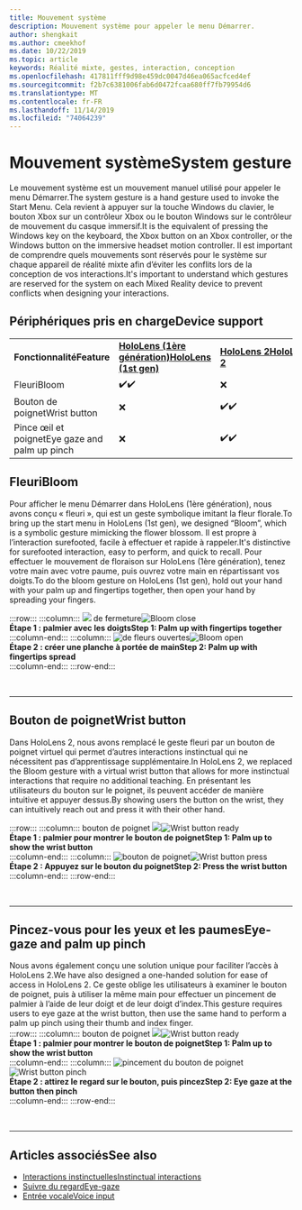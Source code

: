 ```yaml
---
title: Mouvement système
description: Mouvement système pour appeler le menu Démarrer.
author: shengkait
ms.author: cmeekhof
ms.date: 10/22/2019
ms.topic: article
keywords: Réalité mixte, gestes, interaction, conception
ms.openlocfilehash: 417811fff9d98e459dc0047d46ea065acfced4ef
ms.sourcegitcommit: f2b7c6381006fab6d0472fcaa680ff7fb79954d6
ms.translationtype: MT
ms.contentlocale: fr-FR
ms.lasthandoff: 11/14/2019
ms.locfileid: "74064239"
---
```

# <a name="system-gesture"></a><span data-ttu-id="7bef7-104">Mouvement système</span><span class="sxs-lookup"><span data-stu-id="7bef7-104">System gesture</span></span>

<span data-ttu-id="7bef7-105">Le mouvement système est un mouvement manuel utilisé pour appeler le menu Démarrer.</span><span class="sxs-lookup"><span data-stu-id="7bef7-105">The system gesture is a hand gesture used to invoke the Start Menu.</span></span> <span data-ttu-id="7bef7-106">Cela revient à appuyer sur la touche Windows du clavier, le bouton Xbox sur un contrôleur Xbox ou le bouton Windows sur le contrôleur de mouvement du casque immersif.</span><span class="sxs-lookup"><span data-stu-id="7bef7-106">It is the equivalent of pressing the Windows key on the keyboard, the Xbox button on an Xbox controller, or the Windows button on the immersive headset motion controller.</span></span> <span data-ttu-id="7bef7-107">Il est important de comprendre quels mouvements sont réservés pour le système sur chaque appareil de réalité mixte afin d’éviter les conflits lors de la conception de vos interactions.</span><span class="sxs-lookup"><span data-stu-id="7bef7-107">It's important to understand which gestures are reserved for the system on each Mixed Reality device to prevent conflicts when designing your interactions.</span></span>

## <a name="device-support"></a><span data-ttu-id="7bef7-108">Périphériques pris en charge</span><span class="sxs-lookup"><span data-stu-id="7bef7-108">Device support</span></span>

<table>
    <colgroup>
    <col width="25%" />
    <col width="25%" />
    <col width="25%" />
    <col width="25%" />
    </colgroup>
    <tr>
        <td><span data-ttu-id="7bef7-109"><strong>Fonctionnalité</strong></span><span class="sxs-lookup"><span data-stu-id="7bef7-109"><strong>Feature</strong></span></span></td>
        <td><span data-ttu-id="7bef7-110"><a href="hololens-hardware-details.md"><strong>HoloLens (1ère génération)</strong></a></span><span class="sxs-lookup"><span data-stu-id="7bef7-110"><a href="hololens-hardware-details.md"><strong>HoloLens (1st gen)</strong></a></span></span></td>
        <td><span data-ttu-id="7bef7-111"><a href="https://docs.microsoft.com/hololens/hololens2-hardware"><strong>HoloLens 2</strong></span><span class="sxs-lookup"><span data-stu-id="7bef7-111"><a href="https://docs.microsoft.com/hololens/hololens2-hardware"><strong>HoloLens 2</strong></span></span></td>
        <td><span data-ttu-id="7bef7-112"><a href="immersive-headset-hardware-details.md"><strong>Casques immersifs</strong></a></span><span class="sxs-lookup"><span data-stu-id="7bef7-112"><a href="immersive-headset-hardware-details.md"><strong>Immersive headsets</strong></a></span></span></td>
    </tr>
     <tr>
        <td><span data-ttu-id="7bef7-113">Fleuri</span><span class="sxs-lookup"><span data-stu-id="7bef7-113">Bloom</span></span></td>
        <td><span data-ttu-id="7bef7-114">✔️</span><span class="sxs-lookup"><span data-stu-id="7bef7-114">✔️</span></span></td>
        <td>❌</td>
        <td>❌</td>
    </tr>
     <tr>
        <td><span data-ttu-id="7bef7-115">Bouton de poignet</span><span class="sxs-lookup"><span data-stu-id="7bef7-115">Wrist button</span></span></td>
        <td>❌</td>
        <td><span data-ttu-id="7bef7-116">✔️</span><span class="sxs-lookup"><span data-stu-id="7bef7-116">✔️</span></span></td>
        <td>❌</td>
    </tr>
    <tr>
        <td><span data-ttu-id="7bef7-117">Pince œil et poignet</span><span class="sxs-lookup"><span data-stu-id="7bef7-117">Eye gaze and palm up pinch</span></span></td>
        <td>❌</td>
        <td><span data-ttu-id="7bef7-118">✔️</span><span class="sxs-lookup"><span data-stu-id="7bef7-118">✔️</span></span></td>
        <td>❌</td>
    </tr>
</table>

## <a name="bloom"></a><span data-ttu-id="7bef7-119">Fleuri</span><span class="sxs-lookup"><span data-stu-id="7bef7-119">Bloom</span></span>
<span data-ttu-id="7bef7-120">Pour afficher le menu Démarrer dans HoloLens (1ère génération), nous avons conçu « fleuri », qui est un geste symbolique imitant la fleur florale.</span><span class="sxs-lookup"><span data-stu-id="7bef7-120">To bring up the start menu in HoloLens (1st gen), we designed “Bloom”, which is a symbolic gesture mimicking the flower blossom.</span></span> <span data-ttu-id="7bef7-121">Il est propre à l’interaction surefooted, facile à effectuer et rapide à rappeler.</span><span class="sxs-lookup"><span data-stu-id="7bef7-121">It's distinctive for surefooted interaction, easy to perform, and quick to recall.</span></span> <span data-ttu-id="7bef7-122">Pour effectuer le mouvement de floraison sur HoloLens (1ère génération), tenez votre main avec votre paume, puis ouvrez votre main en répartissant vos doigts.</span><span class="sxs-lookup"><span data-stu-id="7bef7-122">To do the bloom gesture on HoloLens (1st gen), hold out your hand with your palm up and fingertips together, then open your hand by spreading your fingers.</span></span>

:::row:::
    :::column:::
        <span data-ttu-id="7bef7-123">![](images/bloom-close.png) de fermeture</span><span class="sxs-lookup"><span data-stu-id="7bef7-123">![Bloom close](images/bloom-close.png)</span></span><br>
        <span data-ttu-id="7bef7-124">**Étape 1 : palmier avec les doigts**</span><span class="sxs-lookup"><span data-stu-id="7bef7-124">**Step 1: Palm up with fingertips together**</span></span><br>
    :::column-end:::
    :::column:::
        <span data-ttu-id="7bef7-125">![de fleurs ouvertes](images/bloom-open.png)</span><span class="sxs-lookup"><span data-stu-id="7bef7-125">![Bloom open](images/bloom-open.png)</span></span><br>
        <span data-ttu-id="7bef7-126">**Étape 2 : créer une planche à portée de main**</span><span class="sxs-lookup"><span data-stu-id="7bef7-126">**Step 2: Palm up with fingertips spread**</span></span><br>
    :::column-end:::
:::row-end:::

<br>

---

## <a name="wrist-button"></a><span data-ttu-id="7bef7-127">Bouton de poignet</span><span class="sxs-lookup"><span data-stu-id="7bef7-127">Wrist button</span></span>
<span data-ttu-id="7bef7-128">Dans HoloLens 2, nous avons remplacé le geste fleuri par un bouton de poignet virtuel qui permet d’autres interactions instinctual qui ne nécessitent pas d’apprentissage supplémentaire.</span><span class="sxs-lookup"><span data-stu-id="7bef7-128">In HoloLens 2, we replaced the Bloom gesture with a virtual wrist button that allows for more instinctual interactions that require no additional teaching.</span></span> <span data-ttu-id="7bef7-129">En présentant les utilisateurs du bouton sur le poignet, ils peuvent accéder de manière intuitive et appuyer dessus.</span><span class="sxs-lookup"><span data-stu-id="7bef7-129">By showing users the button on the wrist, they can intuitively reach out and press it with their other hand.</span></span>

:::row:::
    :::column:::
        <span data-ttu-id="7bef7-130">bouton de poignet ![](images/wrist-button-ready.png)</span><span class="sxs-lookup"><span data-stu-id="7bef7-130">![Wrist button ready](images/wrist-button-ready.png)</span></span><br>
        <span data-ttu-id="7bef7-131">**Étape 1 : palmier pour montrer le bouton de poignet**</span><span class="sxs-lookup"><span data-stu-id="7bef7-131">**Step 1: Palm up to show the wrist button**</span></span><br>
    :::column-end:::
    :::column:::
        <span data-ttu-id="7bef7-132">![bouton de poignet](images/wrist-button-press.png)</span><span class="sxs-lookup"><span data-stu-id="7bef7-132">![Wrist button press](images/wrist-button-press.png)</span></span><br>
        <span data-ttu-id="7bef7-133">**Étape 2 : Appuyez sur le bouton du poignet**</span><span class="sxs-lookup"><span data-stu-id="7bef7-133">**Step 2: Press the wrist button**</span></span><br>
    :::column-end:::
:::row-end:::

<br>

---


## <a name="eye-gaze-and-palm-up-pinch"></a><span data-ttu-id="7bef7-134">Pincez-vous pour les yeux et les paumes</span><span class="sxs-lookup"><span data-stu-id="7bef7-134">Eye-gaze and palm up pinch</span></span>
<span data-ttu-id="7bef7-135">Nous avons également conçu une solution unique pour faciliter l’accès à HoloLens 2.</span><span class="sxs-lookup"><span data-stu-id="7bef7-135">We have also designed a one-handed solution for ease of access in HoloLens 2.</span></span> <span data-ttu-id="7bef7-136">Ce geste oblige les utilisateurs à examiner le bouton de poignet, puis à utiliser la même main pour effectuer un pincement de palmier à l’aide de leur doigt et de leur doigt d’index.</span><span class="sxs-lookup"><span data-stu-id="7bef7-136">This gesture requires users to eye gaze at the wrist button, then use the same hand to perform a palm up pinch using their thumb and index finger.</span></span><br>
:::row:::
    :::column:::
        <span data-ttu-id="7bef7-137">bouton de poignet ![](images/wrist-button-ready.png)</span><span class="sxs-lookup"><span data-stu-id="7bef7-137">![Wrist button ready](images/wrist-button-ready.png)</span></span><br>
        <span data-ttu-id="7bef7-138">**Étape 1 : palmier pour montrer le bouton de poignet**</span><span class="sxs-lookup"><span data-stu-id="7bef7-138">**Step 1: Palm up to show the wrist button**</span></span><br>
    :::column-end:::
    :::column:::
        <span data-ttu-id="7bef7-139">![pincement du bouton de poignet](images/wrist-button-pinch.png)</span><span class="sxs-lookup"><span data-stu-id="7bef7-139">![Wrist button pinch](images/wrist-button-pinch.png)</span></span><br>
        <span data-ttu-id="7bef7-140">**Étape 2 : attirez le regard sur le bouton, puis pincez**</span><span class="sxs-lookup"><span data-stu-id="7bef7-140">**Step 2: Eye gaze at the button then pinch**</span></span><br>
    :::column-end:::
:::row-end:::

<br>

---

## <a name="see-also"></a><span data-ttu-id="7bef7-141">Articles associés</span><span class="sxs-lookup"><span data-stu-id="7bef7-141">See also</span></span>

* [<span data-ttu-id="7bef7-142">Interactions instinctuelles</span><span class="sxs-lookup"><span data-stu-id="7bef7-142">Instinctual interactions</span></span>](interaction-fundamentals.md)
* [<span data-ttu-id="7bef7-143">Suivre du regard</span><span class="sxs-lookup"><span data-stu-id="7bef7-143">Eye-gaze</span></span>](eye-tracking.md)
* [<span data-ttu-id="7bef7-144">Entrée vocale</span><span class="sxs-lookup"><span data-stu-id="7bef7-144">Voice input</span></span>](voice-input.md)
